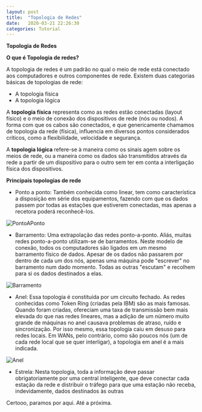 ```yaml
---
layout: post
title:  "Topologia de Redes"
date:   2020-03-21 22:26:30
categories: Tutorial
---
```




**Topologia de Redes** 

**O que é Topologia de redes?**

A topologia de redes é um padrão no qual o meio de rede está conectado aos computadores e outros componentes de rede.
Existem duas categorias básicas de topologias de rede:

* A topologia física
* A topologia lógica

A **topologia física** representa como as redes estão conectadas (layout físico) e o meio de conexão dos dispositivos de rede (nós ou nodos). A forma com que os cabos são conectados, e que genericamente chamamos de topologia da rede (física), influencia em diversos pontos considerados críticos, como a flexibilidade, velocidade e segurança.

A **topologia lógica** refere-se à maneira como os sinais agem sobre os meios de rede, ou a maneira como os dados são transmitidos através da rede a partir de um dispositivo para o outro sem ter em conta a interligação física dos dispositivos.

**Principais topologias de rede**

* Ponto a ponto: Também conhecida como linear, tem como característica
a disposição em série dos equipamentos, fazendo com que os dados passem
por todas as estações que estiverem conectadas, mas apenas a recetora poderá
reconhecê-los.

![PontoAPonto](https://github.com/hackerocean/hackerocean.github.io/tree/master/_posts/images/topologia-de-redes/ponto-a-ponto.png) 

* Barramento: Uma extrapolação das redes ponto-a-ponto. Aliás, muitas
redes ponto-a-ponto utilizam-se de barramentos. Neste modelo de conexão, todos
os computadores são ligados em um mesmo barramento físico de dados. Apesar
de os dados não passarem por dentro de cada um dos nós, apenas uma
máquina pode "escrever" no barramento num dado momento. Todas as outras
"escutam" e recolhem para si os dados destinados a elas.

![Barramento](https://github.com/hackerocean/hackerocean.github.io/tree/master/_posts/images/topologia-de-redes/barramento.png)

* Anel: Essa topologia é constituída por um circuito fechado. As redes conhecidas como Token Ring (criadas pela IBM) são as mais famosas. Quando foram criadas, ofereciam uma taxa de transmissão bem mais elevada do que nas redes lineares, mas a adição de um número muito grande de máquinas no anel causava problemas de atraso, ruído e sincronização. Por isso mesmo, essa topologia caiu em desuso para redes locais. Em WANs, pelo contrário, como são poucos nós (um de cada rede local que se quer interligar), a topologia em anel é a mais indicada.

![Anel](https://github.com/hackerocean/hackerocean.github.io/tree/master/_posts/images/topologia-de-redes/anel.jpg)
 
* Estrela: Nesta topologia, toda a informação deve passar obrigatoriamente por uma central inteligente, que deve conectar cada estação da rede e distribuir o tráfego para que uma estação não receba, indevidamente, dados destinados às outras





Certooo, paramos por aqui. Até a próxima.
